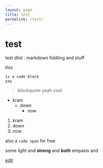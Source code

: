 ```yaml
---
layout: page
title: test
permalink: /test/
---
```


# test

test dlist
:  markdown fiddling and stuff

this

    is a code block
    yay

>blockquote yeah
cool

* kram
  * down
    * now

1. kram
2. down
3. now

also a `code span` for free

some *light* and **strong** and ***both*** empasis and 


[edit](https://github.com/exfinium/isought/edit/master/test.md)
